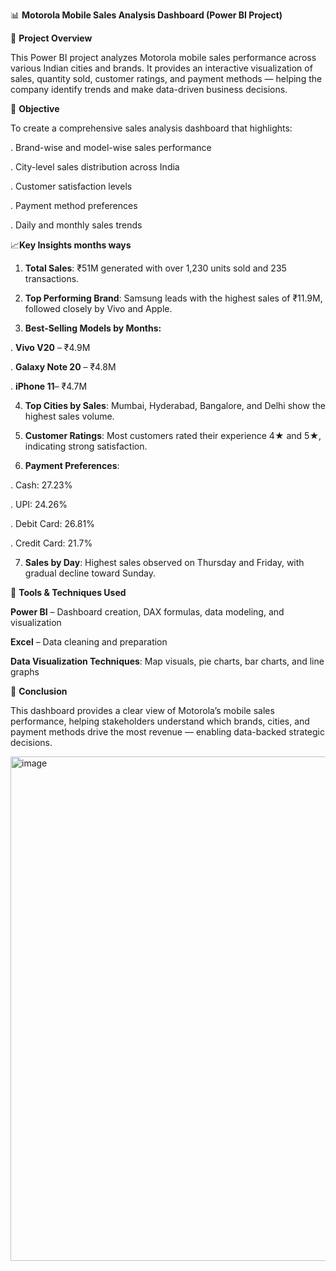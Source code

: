 📊 **Motorola Mobile Sales Analysis Dashboard (Power BI Project)**

🧩 **Project Overview**

This Power BI project analyzes Motorola mobile sales performance across various Indian cities and brands. It provides an interactive visualization of sales, quantity sold, customer ratings, and payment methods — helping the company identify trends and make data-driven business decisions.

🎯 **Objective**

To create a comprehensive sales analysis dashboard that highlights:

. Brand-wise and model-wise sales performance

. City-level sales distribution across India

. Customer satisfaction levels

. Payment method preferences

. Daily and monthly sales trends

📈**Key Insights months ways**

1. **Total Sales**: ₹51M generated with over 1,230 units sold and 235 transactions.

2. **Top Performing Brand**: Samsung leads with the highest sales of ₹11.9M, followed closely by Vivo and Apple.

3. **Best-Selling Models by Months:**

. **Vivo V20** – ₹4.9M

. **Galaxy Note 20** – ₹4.8M

. **iPhone 11**– ₹4.7M

4. **Top Cities by Sales**: Mumbai, Hyderabad, Bangalore, and Delhi show the highest sales volume.

5. **Customer Ratings**: Most customers rated their experience 4★ and 5★, indicating strong satisfaction.

6. **Payment Preferences**:

. Cash: 27.23%

. UPI: 24.26%

. Debit Card: 26.81%

. Credit Card: 21.7%

7. **Sales by Day**: Highest sales observed on Thursday and Friday, with gradual decline toward Sunday.

🧮 **Tools & Techniques Used**

**Power BI** – Dashboard creation, DAX formulas, data modeling, and visualization

**Excel** – Data cleaning and preparation

**Data Visualization Techniques**: Map visuals, pie charts, bar charts, and line graphs

🚀 **Conclusion**

This dashboard provides a clear view of Motorola’s mobile sales performance, helping stakeholders understand which brands, cities, and payment methods drive the most revenue — enabling data-backed strategic decisions.



<img width="1442" height="807" alt="image" src="https://github.com/user-attachments/assets/8c17e6cb-d4e4-4bfb-965d-d12530e93c55" />
